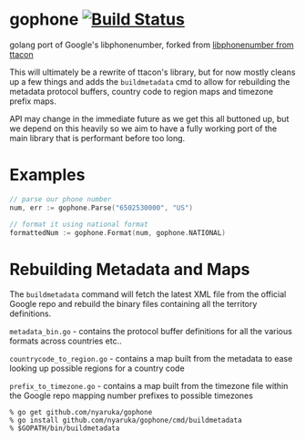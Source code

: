 gophone  [![Build Status](https://travis-ci.org/nyaruka/gophone.svg?branch=master)](https://travis-ci.org/nyaruka/gophone)
==============

golang port of Google's libphonenumber, forked from [libphonenumber from ttacon](https://github.com/ttacon/libphonenumber)

This will ultimately be a rewrite of ttacon's library, but for now mostly cleans up a few things and adds the `buildmetadata` cmd to 
allow for rebuilding the metadata protocol buffers, country code to region maps and timezone prefix maps.

API may change in the immediate future as we get this all buttoned up, but we depend on this heavily so we aim to have a fully
working port of the main library that is performant before too long.

Examples
========

```go
// parse our phone number
num, err := gophone.Parse("6502530000", "US")

// format it using national format
formattedNum := gophone.Format(num, gophone.NATIONAL)
```

Rebuilding Metadata and Maps
===============================

The `buildmetadata` command will fetch the latest XML file from the official Google repo and rebuild the binary files containing all
the territory definitions.

`metadata_bin.go` - contains the protocol buffer definitions for all the various formats across countries etc..

`countrycode_to_region.go` - contains a map built from the metadata to ease looking up possible regions for a country code

`prefix_to_timezone.go` - contains a map built from the timezone file within the Google repo mapping number prefixes to possible timezones

```shell
% go get github.com/nyaruka/gophone
% go install github.com/nyaruka/gophone/cmd/buildmetadata
% $GOPATH/bin/buildmetadata
```
